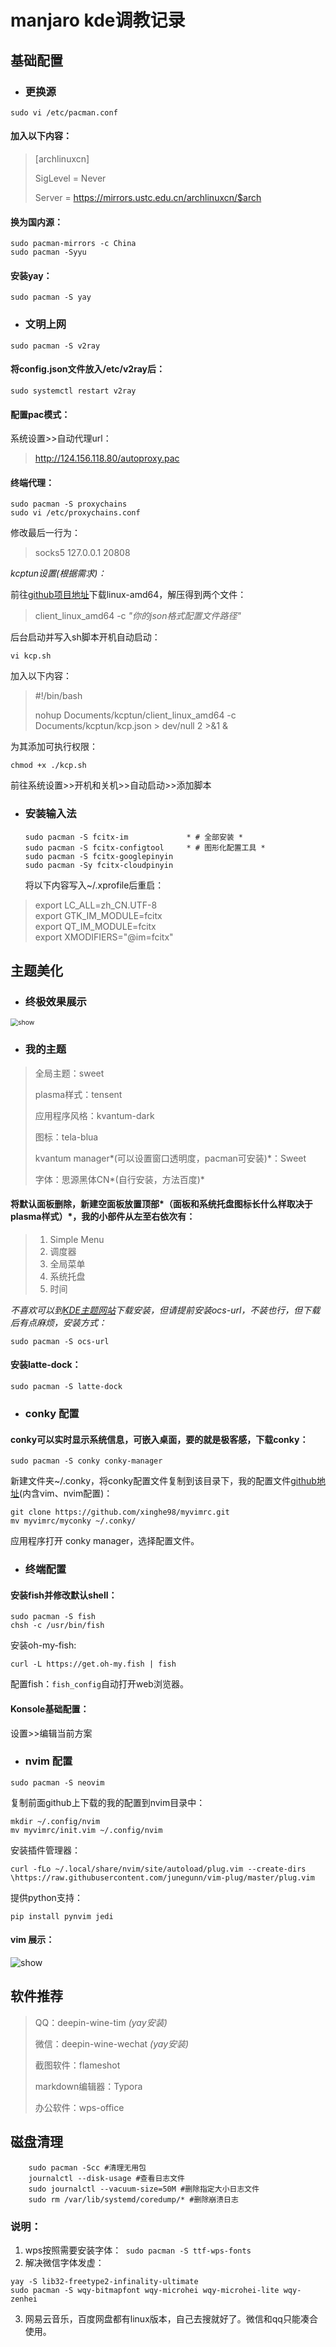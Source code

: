 # manjaro kde调教记录

## 基础配置

- ### 更换源

``` shell
sudo vi /etc/pacman.conf
```

#### 加入以下内容：

> [archlinuxcn] 
> 
> SigLevel = Never
>
> Server = https://mirrors.ustc.edu.cn/archlinuxcn/$arch

#### 换为国内源：

``` shell
sudo pacman-mirrors -c China
sudo pacman -Syyu
```

#### 安装yay：

```shell
sudo pacman -S yay
```

- ### 文明上网

```shell
sudo pacman -S v2ray
```

#### 将config.json文件放入/etc/v2ray后：

``` shell
sudo systemctl restart v2ray
```

#### 配置pac模式：

系统设置>>自动代理url：

> http://124.156.118.80/autoproxy.pac

#### 终端代理：

```shell
sudo pacman -S proxychains
sudo vi /etc/proxychains.conf
```

修改最后一行为：

> socks5 127.0.0.1 20808

*kcptun设置(根据需求)：*

前往[github项目地址](https://github.com/xtaci/kcptun/releases)下载linux-amd64，解压得到两个文件：

> client_linux_amd64 -c  *"你的json格式配置文件路径"*

后台启动并写入sh脚本开机自动启动：

``` shell
vi kcp.sh
```

加入以下内容：

> \#!/bin/bash 
>
> nohup Documents/kcptun/client_linux_amd64 -c Documents/kcptun/kcp.json > dev/null 2 >&1 &

为其添加可执行权限：

```shell
chmod +x ./kcp.sh
```

前往系统设置>>开机和关机>>自动启动>>添加脚本

- ### 安装输入法

  ``` shell
  sudo pacman -S fcitx-im             * # 全部安装 *
  sudo pacman -S fcitx-configtool     * # 图形化配置工具 *
  sudo pacman -S fcitx-googlepinyin
  sudo pacman -Sy fcitx-cloudpinyin
  ```

  将以下内容写入~/.xprofile后重启：

> export LC_ALL=zh_CN.UTF-8<br/>
> export GTK_IM_MODULE=fcitx<br/>
> export QT_IM_MODULE=fcitx<br/>
> export XMODIFIERS="@im=fcitx"

## 主题美化

- ### 终极效果展示

<img src="https://raw.githubusercontent.com/xinghe98/Manjaro-KDE-/master/2020-03-28_12-35.png?token=ALHKKAFDSPCC7DM4LCH4ZES6P4ESC" alt="show" style="zoom:75%;" />

- ### 我的主题

> 全局主题：sweet
>
> plasma样式：tensent
>
> 应用程序风格：kvantum-dark
>
> 图标：tela-blua
>
> kvantum manager*(可以设置窗口透明度，pacman可安装)*：Sweet
>
> 字体：思源黑体CN*(自行安装，方法百度)*

#### 将默认面板删除，新建空面板放置顶部*（面板和系统托盘图标长什么样取决于plasma样式）*，我的小部件从左至右依次有：

> 1. Simple Menu
> 2. 调度器
> 3. 全局菜单
> 4. 系统托盘
> 5. 时间

*不喜欢可以到[KDE主题网站](https://store.kde.org/)下载安装，但请提前安装ocs-url，不装也行，但下载后有点麻烦，安装方式：*

``` shell
sudo pacman -S ocs-url
```

#### 安装latte-dock：

```shell
sudo pacman -S latte-dock
```

- ### conky 配置

#### conky可以实时显示系统信息，可嵌入桌面，要的就是极客感，下载conky：

```shell
sudo pacman -S conky conky-manager
```

新建文件夹~/.conky，将conky配置文件复制到该目录下，我的配置文件[github地址](https://github.com/xinghe98/myvimrc)(内含vim、nvim配置)：

```shell
git clone https://github.com/xinghe98/myvimrc.git
mv myvimrc/myconky ~/.conky/
```

应用程序打开 conky manager，选择配置文件。

- ### 终端配置

#### 安装fish并修改默认shell：

```shell
sudo pacman -S fish
chsh -c /usr/bin/fish 
```

安装oh-my-fish:

```shell
curl -L https://get.oh-my.fish | fish
```

配置fish：`fish_config`自动打开web浏览器。

#### Konsole基础配置：

设置>>编辑当前方案

- ### nvim 配置

```shell
sudo pacman -S neovim
```

复制前面github上下载的我的配置到nvim目录中：

```shell
mkdir ~/.config/nvim
mv myvimrc/init.vim ~/.config/nvim
```

安装插件管理器：

```shell
curl -fLo ~/.local/share/nvim/site/autoload/plug.vim --create-dirs \https://raw.githubusercontent.com/junegunn/vim-plug/master/plug.vim
```

提供python支持：

```shell
pip install pynvim jedi
```

#### vim 展示：

![show](https://github.com/xinghe98/Manjaro-KDE-/blob/master/2020-03-28_12-41.png)

## 软件推荐

> QQ：deepin-wine-tim *(yay安装)*
>
> 微信：deepin-wine-wechat *(yay安装)*
>
> 截图软件：flameshot
>
> markdown编辑器：Typora
>
> 办公软件：wps-office

## 磁盘清理

```shell
    sudo pacman -Scc #清理无用包
    journalctl --disk-usage #查看日志文件
    sudo journalctl --vacuum-size=50M #删除指定大小日志文件
    sudo rm /var/lib/systemd/coredump/* #删除崩溃日志
```

### 说明：

1. wps按照需要安装字体：` sudo pacman -S ttf-wps-fonts`
2. 解决微信字体发虚：

```shell
yay -S lib32-freetype2-infinality-ultimate
sudo pacman -S wqy-bitmapfont wqy-microhei wqy-microhei-lite wqy-zenhei
```

3. 网易云音乐，百度网盘都有linux版本，自己去搜就好了。微信和qq只能凑合使用。
